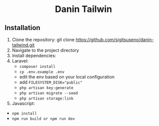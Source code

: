<div align="center">


  <h1>Danin Tailwin</h1>

</div>

## Installation
1. Clone the repository: git clone https://github.com/sigitsuseno/danin-tailwind.git
2. Navigate to the project directory
3. Install dependencies:
4. Laravel:
   * `composer install`
   * `cp .env.example .env`
   * edit the env based on your local configuration
   * add `FILESYSTEM_DISK="public"`
   * `php artisan key:generate`
   * `php artisan migrate --seed`
   * `php artisan storage:link`
5. Javascript:
  * `npm install`
  * `npm run build or npm run dev`
